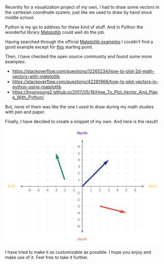 Recently for a visualization project of my own, I had to draw some vectors in the cartesian coordinate system, just like we used to draw by hand since middle school.

Python is my go to address for these kind of stuff. And in Python the wonderful library [Matplotlib](https://matplotlib.org/) could well do the job.

Having searched through the official [Matplotlib examples](https://matplotlib.org/examples/index.html) I couldn't find a good example except for [this](https://matplotlib.org/examples/pylab_examples/arrow_simple_demo.html) starting point.

Then, I have checked the open source community and found some more examples:
- https://stackoverflow.com/questions/12265234/how-to-plot-2d-math-vectors-with-matplotlib
- https://stackoverflow.com/questions/42281966/how-to-plot-vectors-in-python-using-matplotlib
- https://hyunyoung2.github.io/2017/05/16/How_To_Plot_Vector_And_Plane_With_Python/

But, none of them was like the one I used to draw during my math studies with pen and paper.

Finally, I have decided to create a snippet of my own. And here is the result!

![vectos-example.png](https://raw.githubusercontent.com/cansucullu/recipes/master/vectors/vectors-example.png)

I have tried to make it as customizable as possible. I hope you enjoy and make use of it. Feel free to take it further.
